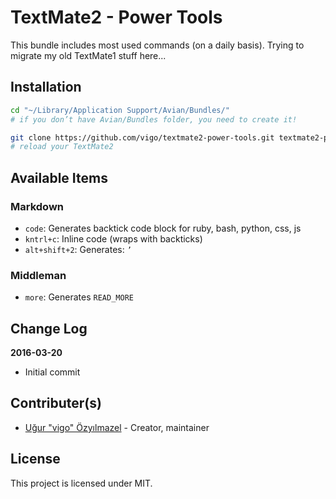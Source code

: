 # TextMate2 - Power Tools

This bundle includes most used commands (on a daily basis). Trying to migrate
my old TextMate1 stuff here...

## Installation

```bash
cd "~/Library/Application Support/Avian/Bundles/"
# if you don’t have Avian/Bundles folder, you need to create it!

git clone https://github.com/vigo/textmate2-power-tools.git textmate2-power-tools.tmbundle
# reload your TextMate2
```

## Available Items

### Markdown

* `code`: Generates backtick code block for ruby, bash, python, css, js
* `kntrl+c`: Inline code (wraps with backticks)
* `alt+shift+2`: Generates: `’`

### Middleman

* `more`: Generates `READ_MORE`

## Change Log

**2016-03-20**

* Initial commit

## Contributer(s)

* [Uğur "vigo" Özyılmazel][contributer-01] - Creator, maintainer

## License

This project is licensed under MIT.

[contributer-01]: https://github.com/vigo